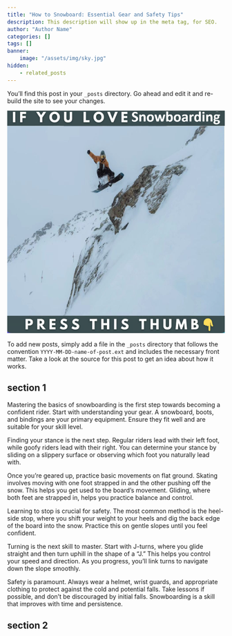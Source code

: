 ```yaml
---
title: "How to Snowboard: Essential Gear and Safety Tips"
description: This description will show up in the meta tag, for SEO.
author: "Author Name"
categories: []
tags: []
banner:
    image: "/assets/img/sky.jpg"
hidden:
    - related_posts
---
```


You’ll find this post in your `_posts` directory. Go ahead and edit it and re-build the site to see your changes.

![Image here](/assets/img/snowboard-snow4.png)

To add new posts, simply add a file in the `_posts` directory that follows the convention `YYYY-MM-DD-name-of-post.ext` and includes the necessary front matter. Take a look at the source for this post to get an idea about how it works.

## section 1

Mastering the basics of snowboarding is the first step towards becoming a confident rider. Start with understanding your gear. A snowboard, boots, and bindings are your primary equipment. Ensure they fit well and are suitable for your skill level.

Finding your stance is the next step. Regular riders lead with their left foot, while goofy riders lead with their right. You can determine your stance by sliding on a slippery surface or observing which foot you naturally lead with.

Once you’re geared up, practice basic movements on flat ground. Skating involves moving with one foot strapped in and the other pushing off the snow. This helps you get used to the board’s movement. Gliding, where both feet are strapped in, helps you practice balance and control.

Learning to stop is crucial for safety. The most common method is the heel-side stop, where you shift your weight to your heels and dig the back edge of the board into the snow. Practice this on gentle slopes until you feel confident.

Turning is the next skill to master. Start with J-turns, where you glide straight and then turn uphill in the shape of a “J.” This helps you control your speed and direction. As you progress, you’ll link turns to navigate down the slope smoothly.

Safety is paramount. Always wear a helmet, wrist guards, and appropriate clothing to protect against the cold and potential falls. Take lessons if possible, and don’t be discouraged by initial falls. Snowboarding is a skill that improves with time and persistence.


## section 2


```
